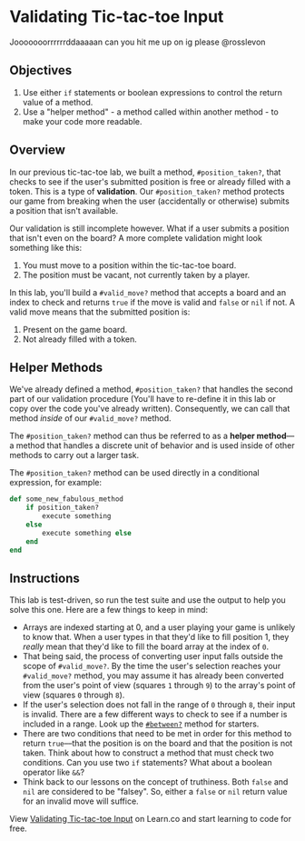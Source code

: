 # Validating Tic-tac-toe Input

Jooooooorrrrrrddaaaaan can you hit me up on ig please @rosslevon


## Objectives
1. Use either `if` statements or boolean expressions to control the return value of a method.
2. Use a "helper method" - a method called within another method - to make your code more readable.

## Overview
In our previous tic-tac-toe lab, we built a method, `#position_taken?`, that checks to see if the user's submitted position is free or already filled with a token. This is a type of **validation**. Our `#position_taken?` method protects our game from breaking when the user (accidentally or otherwise) submits a position that isn't available.

Our validation is still incomplete however. What if a user submits a position that isn't even on the board? A more complete validation might look something like this:

1. You must move to a position within the tic-tac-toe board.
2. The position must be vacant, not currently taken by a player.

In this lab, you'll build a `#valid_move?` method that accepts a board and an index to check and returns `true` if the move is valid and `false` or `nil` if not. A valid move means that the submitted position is:

1. Present on the game board.
2. Not already filled with a token.

## Helper Methods
We've already defined a method, `#position_taken?` that handles the second part of our validation procedure (You'll have to re-define it in this lab or copy over the code you've already written). Consequently, we can call that method *inside* of our `#valid_move?` method.

The `#position_taken?` method can thus be referred to as a **helper method**––a method that handles a discrete unit of behavior and is used inside of other methods to carry out a larger task.

The `#position_taken?` method can be used directly in a conditional expression, for example:
```ruby
def some_new_fabulous_method
	if position_taken?
		execute something
	else
		execute something else
	end
end
```

## Instructions
This lab is test-driven, so run the test suite and use the output to help you solve this one. Here are a few things to keep in mind:

* Arrays are indexed starting at 0, and a user playing your game is unlikely to know that. When a user types in that they'd like to fill position 1, they *really* mean that they'd like to fill the board array at the index of `0`.
* That being said, the process of converting user input falls outside the scope of `#valid_move?`. By the time the user's selection reaches your `#valid_move?` method, you may assume it has already been converted from the user's point of view (squares `1` through `9`) to the array's point of view (squares `0` through `8`).
* If the user's selection does not fall in the range of `0` through `8`, their input is invalid. There are a few different ways to check to see if a number is included in a range. Look up the [`#between?`](http://ruby-doc.org/core/Comparable.html#method-i-between-3F) method for starters.
* There are two conditions that need to be met in order for this method to return `true`––that the position is on the board and that the position is not taken. Think about how to construct a method that must check two conditions. Can you use two `if` statements? What about a boolean operator like `&&`?
* Think back to our lessons on the concept of truthiness. Both `false` and `nil` are considered to be "falsey". So, either a `false` or `nil` return value for an invalid move will suffice.

<p data-visibility='hidden'>View <a href='https://learn.co/lessons/ttt-7-valid-move' title='Validating Tic-tac-toe Input'>Validating Tic-tac-toe Input</a> on Learn.co and start learning to code for free.</p>
